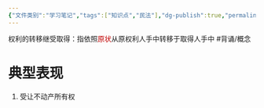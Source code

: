 ```yaml
---
{"文件类别":"学习笔记","tags":["知识点","民法"],"dg-publish":true,"permalink":"/学习笔记studyup/知识点cheese/权利的转移继受取得/","dgPassFrontmatter":true,"created":"2024-10-13T10:06:04.798+08:00","updated":"2024-10-27T19:55:06.030+08:00"}
---
```


权利的转移继受取得：指依照<font color="#c00000">原状</font>从原权利人手中转移于取得人手中 #背诵/概念 
# 典型表现
1. 受让不动产所有权